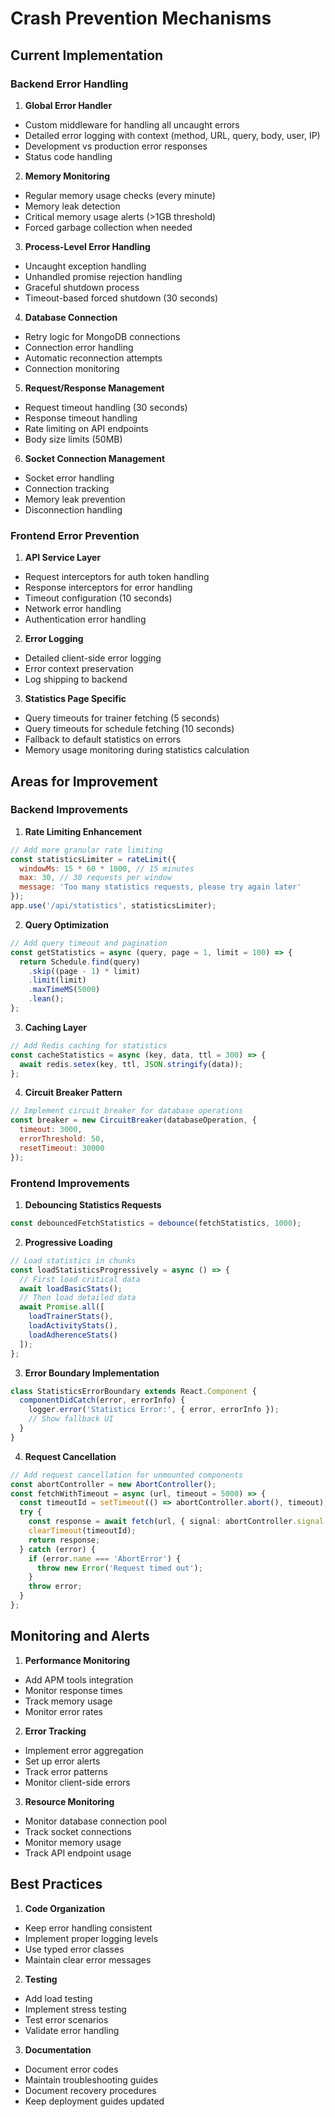 # Crash Prevention Mechanisms

## Current Implementation

### Backend Error Handling

1. **Global Error Handler**
- Custom middleware for handling all uncaught errors
- Detailed error logging with context (method, URL, query, body, user, IP)
- Development vs production error responses
- Status code handling

2. **Memory Monitoring**
- Regular memory usage checks (every minute)
- Memory leak detection
- Critical memory usage alerts (>1GB threshold)
- Forced garbage collection when needed

3. **Process-Level Error Handling**
- Uncaught exception handling
- Unhandled promise rejection handling
- Graceful shutdown process
- Timeout-based forced shutdown (30 seconds)

4. **Database Connection**
- Retry logic for MongoDB connections
- Connection error handling
- Automatic reconnection attempts
- Connection monitoring

5. **Request/Response Management**
- Request timeout handling (30 seconds)
- Response timeout handling
- Rate limiting on API endpoints
- Body size limits (50MB)

6. **Socket Connection Management**
- Socket error handling
- Connection tracking
- Memory leak prevention
- Disconnection handling

### Frontend Error Prevention

1. **API Service Layer**
- Request interceptors for auth token handling
- Response interceptors for error handling
- Timeout configuration (10 seconds)
- Network error handling
- Authentication error handling

2. **Error Logging**
- Detailed client-side error logging
- Error context preservation
- Log shipping to backend

3. **Statistics Page Specific**
- Query timeouts for trainer fetching (5 seconds)
- Query timeouts for schedule fetching (10 seconds)
- Fallback to default statistics on errors
- Memory usage monitoring during statistics calculation

## Areas for Improvement

### Backend Improvements

1. **Rate Limiting Enhancement**
```javascript
// Add more granular rate limiting
const statisticsLimiter = rateLimit({
  windowMs: 15 * 60 * 1000, // 15 minutes
  max: 30, // 30 requests per window
  message: 'Too many statistics requests, please try again later'
});
app.use('/api/statistics', statisticsLimiter);
```

2. **Query Optimization**
```javascript
// Add query timeout and pagination
const getStatistics = async (query, page = 1, limit = 100) => {
  return Schedule.find(query)
    .skip((page - 1) * limit)
    .limit(limit)
    .maxTimeMS(5000)
    .lean();
};
```

3. **Caching Layer**
```javascript
// Add Redis caching for statistics
const cacheStatistics = async (key, data, ttl = 300) => {
  await redis.setex(key, ttl, JSON.stringify(data));
};
```

4. **Circuit Breaker Pattern**
```javascript
// Implement circuit breaker for database operations
const breaker = new CircuitBreaker(databaseOperation, {
  timeout: 3000,
  errorThreshold: 50,
  resetTimeout: 30000
});
```

### Frontend Improvements

1. **Debouncing Statistics Requests**
```typescript
const debouncedFetchStatistics = debounce(fetchStatistics, 1000);
```

2. **Progressive Loading**
```typescript
// Load statistics in chunks
const loadStatisticsProgressively = async () => {
  // First load critical data
  await loadBasicStats();
  // Then load detailed data
  await Promise.all([
    loadTrainerStats(),
    loadActivityStats(),
    loadAdherenceStats()
  ]);
};
```

3. **Error Boundary Implementation**
```typescript
class StatisticsErrorBoundary extends React.Component {
  componentDidCatch(error, errorInfo) {
    logger.error('Statistics Error:', { error, errorInfo });
    // Show fallback UI
  }
}
```

4. **Request Cancellation**
```typescript
// Add request cancellation for unmounted components
const abortController = new AbortController();
const fetchWithTimeout = async (url, timeout = 5000) => {
  const timeoutId = setTimeout(() => abortController.abort(), timeout);
  try {
    const response = await fetch(url, { signal: abortController.signal });
    clearTimeout(timeoutId);
    return response;
  } catch (error) {
    if (error.name === 'AbortError') {
      throw new Error('Request timed out');
    }
    throw error;
  }
};
```

## Monitoring and Alerts

1. **Performance Monitoring**
- Add APM tools integration
- Monitor response times
- Track memory usage
- Monitor error rates

2. **Error Tracking**
- Implement error aggregation
- Set up error alerts
- Track error patterns
- Monitor client-side errors

3. **Resource Monitoring**
- Monitor database connection pool
- Track socket connections
- Monitor memory usage
- Track API endpoint usage

## Best Practices

1. **Code Organization**
- Keep error handling consistent
- Implement proper logging levels
- Use typed error classes
- Maintain clear error messages

2. **Testing**
- Add load testing
- Implement stress testing
- Test error scenarios
- Validate error handling

3. **Documentation**
- Document error codes
- Maintain troubleshooting guides
- Document recovery procedures
- Keep deployment guides updated 